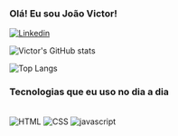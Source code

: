 
### Olá! Eu sou João Victor!

[![Linkedin](https://img.shields.io/badge/LinkedIn-0077B5?style=for-the-badge&logo=linkedin&logoColor=white)](https://www.linkedin.com/in/joão-victor-942873271/)

![Victor's GitHub stats](https://github-readme-stats.vercel.app/api?username=jotavictor20&show_icons=true&theme=cobalt)

![Top Langs](https://github-readme-stats.vercel.app/api/top-langs/?username=jotavictor20&layout=compact)

### Tecnologias que eu uso no dia a dia

<div style="display: inline_block"><br/>
<img alt="HTML" src="https://img.shields.io/badge/HTML5-E34F26?style=for-the-badge&logo=html5&logoColor=white"  />
<img alt="CSS" src="https://img.shields.io/badge/CSS3-1572B6?style=for-the-badge&logo=css3&logoColor=white"  />
<img alt="javascript" src="https://img.shields.io/badge/JavaScript-F7DF1E?style=for-the-badge&logo=javascript&logoColor=black"  />
</div>


